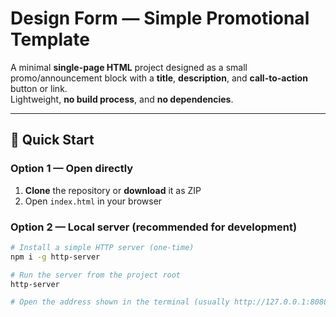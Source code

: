 # Design Form — Simple Promotional Template

A minimal **single-page HTML** project designed as a small promo/announcement block with a **title**, **description**, and **call-to-action** button or link.  
Lightweight, **no build process**, and **no dependencies**.

---

## 🚀 Quick Start

### Option 1 — Open directly
1. **Clone** the repository or **download** it as ZIP  
2. Open `index.html` in your browser

### Option 2 — Local server (recommended for development)
```bash
# Install a simple HTTP server (one-time)
npm i -g http-server

# Run the server from the project root
http-server

# Open the address shown in the terminal (usually http://127.0.0.1:8080)
